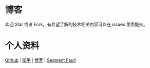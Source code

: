 # 博客

欢迎 Star 或者 Fork，有希望了解的技术相关内容可以在 issues 里面提交。

# 个人资料

[Github](https://github.com/cpselvis) | [知乎](https://www.zhihu.com/people/cpselvis) | [博客](https://github.com/cpselvis/blog/issues) | [Segment Fault](https://segmentfault.com/u/cpselvis)
